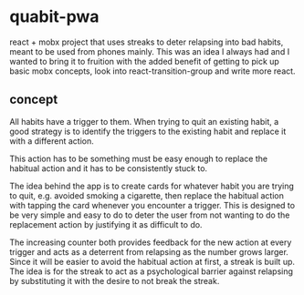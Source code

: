 # quabit-pwa
react + mobx project that uses streaks to deter relapsing into bad habits, meant to be used from phones mainly. This was an idea I always had and I wanted to bring it to fruition with the added benefit of getting to pick up basic mobx concepts, look into react-transition-group and write more react.

## concept
All habits have a trigger to them. When trying to quit an existing habit, a good strategy is to identify the triggers to the existing habit and replace it with a different action.

This action has to be something must be easy enough to replace the habitual action and it has to be consistently stuck to. 

The idea behind the app is to create cards for whatever habit you are trying to quit, e.g. avoided smoking a cigarette, then replace the habitual action with tapping the card whenever you encounter a trigger. This is designed to be very simple and easy to do to deter the user from not wanting to do the replacement action by justifying it as difficult to do.

The increasing counter both provides feedback for the new action at every trigger and acts as a deterrent from relapsing as the number grows larger. Since it will be easier to avoid the habitual action at first, a streak is built up. The idea is for the streak to act as a psychological barrier against relapsing by substituting it with the desire to not break the streak.

